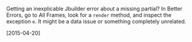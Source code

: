 Getting an inexplicable Jbuilder error about a missing partial? In Better Errors, go to All Frames, look for a `render` method, and inspect the exception `e`. It might be a data issue or something completely unrelated.

[2015-04-20]
